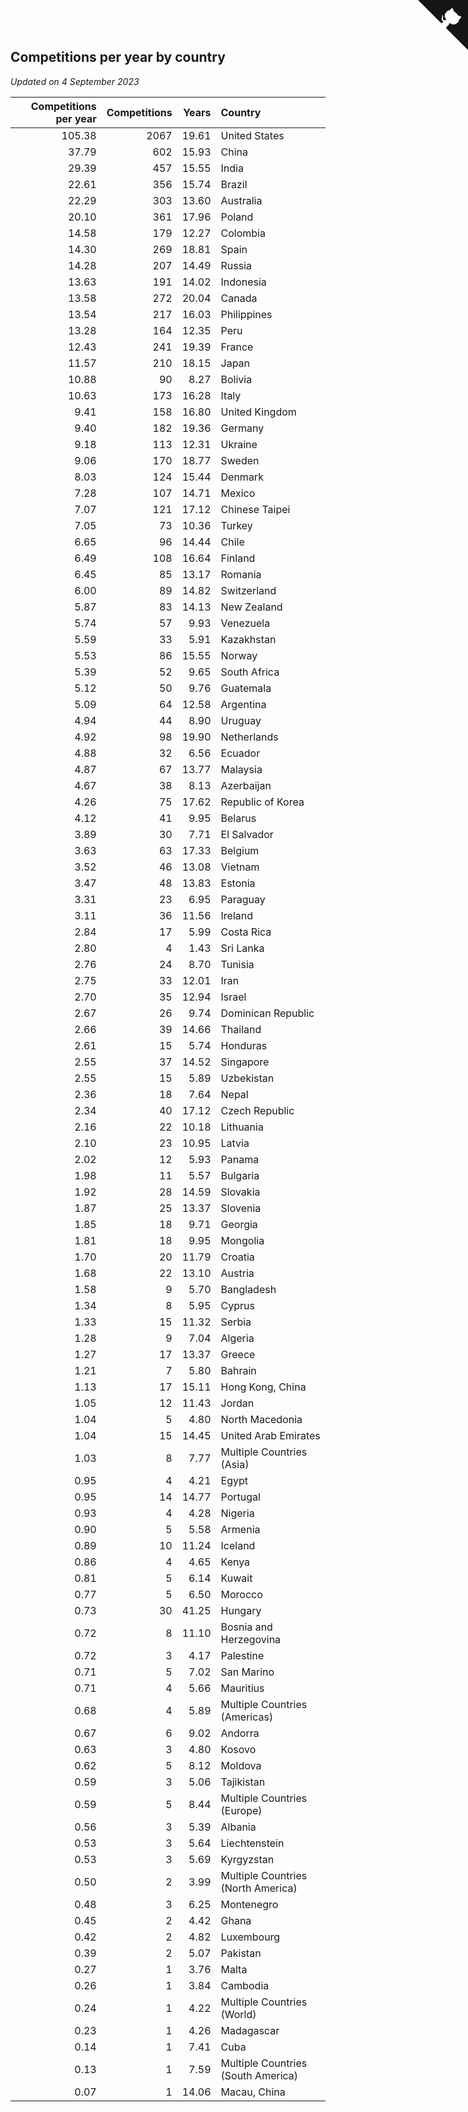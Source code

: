 ## Competitions per year by country

*Updated on  4 September 2023*

| Competitions per year | Competitions | Years | Country |
| ---: | ---: | ---: | :--- |
| 105.38 | 2067 | 19.61 | United States |
| 37.79 | 602 | 15.93 | China |
| 29.39 | 457 | 15.55 | India |
| 22.61 | 356 | 15.74 | Brazil |
| 22.29 | 303 | 13.60 | Australia |
| 20.10 | 361 | 17.96 | Poland |
| 14.58 | 179 | 12.27 | Colombia |
| 14.30 | 269 | 18.81 | Spain |
| 14.28 | 207 | 14.49 | Russia |
| 13.63 | 191 | 14.02 | Indonesia |
| 13.58 | 272 | 20.04 | Canada |
| 13.54 | 217 | 16.03 | Philippines |
| 13.28 | 164 | 12.35 | Peru |
| 12.43 | 241 | 19.39 | France |
| 11.57 | 210 | 18.15 | Japan |
| 10.88 | 90 | 8.27 | Bolivia |
| 10.63 | 173 | 16.28 | Italy |
| 9.41 | 158 | 16.80 | United Kingdom |
| 9.40 | 182 | 19.36 | Germany |
| 9.18 | 113 | 12.31 | Ukraine |
| 9.06 | 170 | 18.77 | Sweden |
| 8.03 | 124 | 15.44 | Denmark |
| 7.28 | 107 | 14.71 | Mexico |
| 7.07 | 121 | 17.12 | Chinese Taipei |
| 7.05 | 73 | 10.36 | Turkey |
| 6.65 | 96 | 14.44 | Chile |
| 6.49 | 108 | 16.64 | Finland |
| 6.45 | 85 | 13.17 | Romania |
| 6.00 | 89 | 14.82 | Switzerland |
| 5.87 | 83 | 14.13 | New Zealand |
| 5.74 | 57 | 9.93 | Venezuela |
| 5.59 | 33 | 5.91 | Kazakhstan |
| 5.53 | 86 | 15.55 | Norway |
| 5.39 | 52 | 9.65 | South Africa |
| 5.12 | 50 | 9.76 | Guatemala |
| 5.09 | 64 | 12.58 | Argentina |
| 4.94 | 44 | 8.90 | Uruguay |
| 4.92 | 98 | 19.90 | Netherlands |
| 4.88 | 32 | 6.56 | Ecuador |
| 4.87 | 67 | 13.77 | Malaysia |
| 4.67 | 38 | 8.13 | Azerbaijan |
| 4.26 | 75 | 17.62 | Republic of Korea |
| 4.12 | 41 | 9.95 | Belarus |
| 3.89 | 30 | 7.71 | El Salvador |
| 3.63 | 63 | 17.33 | Belgium |
| 3.52 | 46 | 13.08 | Vietnam |
| 3.47 | 48 | 13.83 | Estonia |
| 3.31 | 23 | 6.95 | Paraguay |
| 3.11 | 36 | 11.56 | Ireland |
| 2.84 | 17 | 5.99 | Costa Rica |
| 2.80 | 4 | 1.43 | Sri Lanka |
| 2.76 | 24 | 8.70 | Tunisia |
| 2.75 | 33 | 12.01 | Iran |
| 2.70 | 35 | 12.94 | Israel |
| 2.67 | 26 | 9.74 | Dominican Republic |
| 2.66 | 39 | 14.66 | Thailand |
| 2.61 | 15 | 5.74 | Honduras |
| 2.55 | 37 | 14.52 | Singapore |
| 2.55 | 15 | 5.89 | Uzbekistan |
| 2.36 | 18 | 7.64 | Nepal |
| 2.34 | 40 | 17.12 | Czech Republic |
| 2.16 | 22 | 10.18 | Lithuania |
| 2.10 | 23 | 10.95 | Latvia |
| 2.02 | 12 | 5.93 | Panama |
| 1.98 | 11 | 5.57 | Bulgaria |
| 1.92 | 28 | 14.59 | Slovakia |
| 1.87 | 25 | 13.37 | Slovenia |
| 1.85 | 18 | 9.71 | Georgia |
| 1.81 | 18 | 9.95 | Mongolia |
| 1.70 | 20 | 11.79 | Croatia |
| 1.68 | 22 | 13.10 | Austria |
| 1.58 | 9 | 5.70 | Bangladesh |
| 1.34 | 8 | 5.95 | Cyprus |
| 1.33 | 15 | 11.32 | Serbia |
| 1.28 | 9 | 7.04 | Algeria |
| 1.27 | 17 | 13.37 | Greece |
| 1.21 | 7 | 5.80 | Bahrain |
| 1.13 | 17 | 15.11 | Hong Kong, China |
| 1.05 | 12 | 11.43 | Jordan |
| 1.04 | 5 | 4.80 | North Macedonia |
| 1.04 | 15 | 14.45 | United Arab Emirates |
| 1.03 | 8 | 7.77 | Multiple Countries (Asia) |
| 0.95 | 4 | 4.21 | Egypt |
| 0.95 | 14 | 14.77 | Portugal |
| 0.93 | 4 | 4.28 | Nigeria |
| 0.90 | 5 | 5.58 | Armenia |
| 0.89 | 10 | 11.24 | Iceland |
| 0.86 | 4 | 4.65 | Kenya |
| 0.81 | 5 | 6.14 | Kuwait |
| 0.77 | 5 | 6.50 | Morocco |
| 0.73 | 30 | 41.25 | Hungary |
| 0.72 | 8 | 11.10 | Bosnia and Herzegovina |
| 0.72 | 3 | 4.17 | Palestine |
| 0.71 | 5 | 7.02 | San Marino |
| 0.71 | 4 | 5.66 | Mauritius |
| 0.68 | 4 | 5.89 | Multiple Countries (Americas) |
| 0.67 | 6 | 9.02 | Andorra |
| 0.63 | 3 | 4.80 | Kosovo |
| 0.62 | 5 | 8.12 | Moldova |
| 0.59 | 3 | 5.06 | Tajikistan |
| 0.59 | 5 | 8.44 | Multiple Countries (Europe) |
| 0.56 | 3 | 5.39 | Albania |
| 0.53 | 3 | 5.64 | Liechtenstein |
| 0.53 | 3 | 5.69 | Kyrgyzstan |
| 0.50 | 2 | 3.99 | Multiple Countries (North America) |
| 0.48 | 3 | 6.25 | Montenegro |
| 0.45 | 2 | 4.42 | Ghana |
| 0.42 | 2 | 4.82 | Luxembourg |
| 0.39 | 2 | 5.07 | Pakistan |
| 0.27 | 1 | 3.76 | Malta |
| 0.26 | 1 | 3.84 | Cambodia |
| 0.24 | 1 | 4.22 | Multiple Countries (World) |
| 0.23 | 1 | 4.26 | Madagascar |
| 0.14 | 1 | 7.41 | Cuba |
| 0.13 | 1 | 7.59 | Multiple Countries (South America) |
| 0.07 | 1 | 14.06 | Macau, China |


<a href="https://github.com/jonatanklosko/wca_statistics" class="github-corner" aria-label="View source on Github"><svg width="80" height="80" viewBox="0 0 250 250" style="fill:#151513; color:#fff; position: absolute; top: 0; border: 0; right: 0;" aria-hidden="true"><path d="M0,0 L115,115 L130,115 L142,142 L250,250 L250,0 Z"></path><path d="M128.3,109.0 C113.8,99.7 119.0,89.6 119.0,89.6 C122.0,82.7 120.5,78.6 120.5,78.6 C119.2,72.0 123.4,76.3 123.4,76.3 C127.3,80.9 125.5,87.3 125.5,87.3 C122.9,97.6 130.6,101.9 134.4,103.2" fill="currentColor" style="transform-origin: 130px 106px;" class="octo-arm"></path><path d="M115.0,115.0 C114.9,115.1 118.7,116.5 119.8,115.4 L133.7,101.6 C136.9,99.2 139.9,98.4 142.2,98.6 C133.8,88.0 127.5,74.4 143.8,58.0 C148.5,53.4 154.0,51.2 159.7,51.0 C160.3,49.4 163.2,43.6 171.4,40.1 C171.4,40.1 176.1,42.5 178.8,56.2 C183.1,58.6 187.2,61.8 190.9,65.4 C194.5,69.0 197.7,73.2 200.1,77.6 C213.8,80.2 216.3,84.9 216.3,84.9 C212.7,93.1 206.9,96.0 205.4,96.6 C205.1,102.4 203.0,107.8 198.3,112.5 C181.9,128.9 168.3,122.5 157.7,114.1 C157.9,116.9 156.7,120.9 152.7,124.9 L141.0,136.5 C139.8,137.7 141.6,141.9 141.8,141.8 Z" fill="currentColor" class="octo-body"></path></svg></a><style>.github-corner:hover .octo-arm{animation:octocat-wave 560ms ease-in-out}@keyframes octocat-wave{0%,100%{transform:rotate(0)}20%,60%{transform:rotate(-25deg)}40%,80%{transform:rotate(10deg)}}@media (max-width:500px){.github-corner:hover .octo-arm{animation:none}.github-corner .octo-arm{animation:octocat-wave 560ms ease-in-out}}</style>

